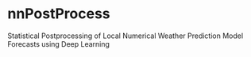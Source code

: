# nnPostProcess
Statistical Postprocessing of Local Numerical Weather Prediction Model Forecasts using Deep Learning
